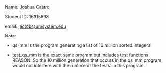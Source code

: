 Name: Joshua Castro

Student ID: 16315698

email: ject4b@umsystem.edu

Note: 

- qs_mm is the program generating a list of 10 million sorted integers.

- test_qs_mm is the exact same program but includes test functions. REASON: So the 10 million generation that occurs in the qs_mm program would not interfere with the runtime of the tests. in this program. 
